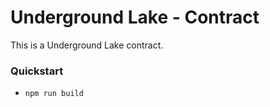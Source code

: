 # Underground Lake - Contract

This is a Underground Lake contract.

### Quickstart

- `npm run build`